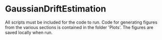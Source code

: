 # GaussianDriftEstimation

All scripts must be included for the code to run. Code for generating figures from the various sections is contained in the folder 'Plots'. The figures are saved locally when run.
